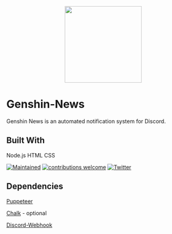 <p align="center"><img src="https://genshinnews.com/paimon.png" width="200"></p>  

# Genshin-News
Genshin News is an automated notification system for Discord. 

## Built With
Node.js
HTML
CSS

[![Maintained](https://img.shields.io/maintenance/yes/2020)](https://github.com/ptrlrd/Genshin-News/commits/main) 
[![contributions welcome](https://img.shields.io/badge/contributions-welcome-brightgreen.svg?style=flat)](https://github.com/ptrlrd/Genshin-News/issues) 
[![Twitter](https://img.shields.io/twitter/follow/ptrlrd)](https://twitter.com/ptrlrd) 

## Dependencies
[Puppeteer](https://github.com/puppeteer/puppeteer)

[Chalk](https://www.npmjs.com/package/chalk) - optional

[Discord-Webhook](https://www.npmjs.com/package/webhook-discord)

